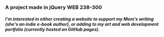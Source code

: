 ### A project made in jQuery WEB 238-300

##### I'm interested in either creating a website to support my Mom's writing (she's an indie e-book author), or adding to my art and web development portfolio (currently hosted on GitHub pages).

